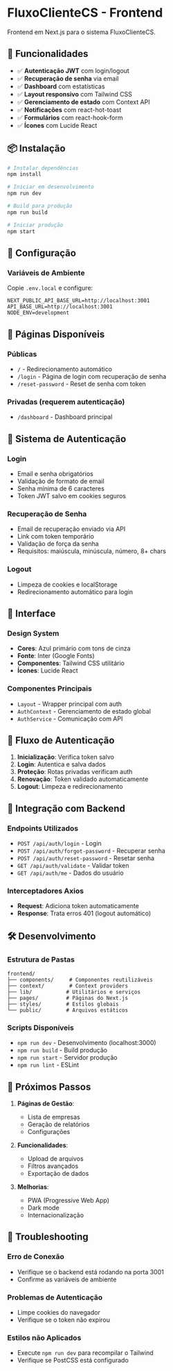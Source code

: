# FluxoClienteCS - Frontend

Frontend em Next.js para o sistema FluxoClienteCS.

## 🚀 Funcionalidades

- ✅ **Autenticação JWT** com login/logout
- ✅ **Recuperação de senha** via email
- ✅ **Dashboard** com estatísticas
- ✅ **Layout responsivo** com Tailwind CSS
- ✅ **Gerenciamento de estado** com Context API
- ✅ **Notificações** com react-hot-toast
- ✅ **Formulários** com react-hook-form
- ✅ **Ícones** com Lucide React

## 📦 Instalação

```bash
# Instalar dependências
npm install

# Iniciar em desenvolvimento
npm run dev

# Build para produção
npm run build

# Iniciar produção
npm start
```

## 🔧 Configuração

### Variáveis de Ambiente
Copie `.env.local` e configure:

```env
NEXT_PUBLIC_API_BASE_URL=http://localhost:3001
API_BASE_URL=http://localhost:3001
NODE_ENV=development
```

## 📱 Páginas Disponíveis

### Públicas
- `/` - Redirecionamento automático
- `/login` - Página de login com recuperação de senha
- `/reset-password` - Reset de senha com token

### Privadas (requerem autenticação)
- `/dashboard` - Dashboard principal

## 🔐 Sistema de Autenticação

### Login
- Email e senha obrigatórios
- Validação de formato de email
- Senha mínima de 6 caracteres
- Token JWT salvo em cookies seguros

### Recuperação de Senha
- Email de recuperação enviado via API
- Link com token temporário
- Validação de força da senha
- Requisitos: maiúscula, minúscula, número, 8+ chars

### Logout
- Limpeza de cookies e localStorage
- Redirecionamento automático para login

## 🎨 Interface

### Design System
- **Cores**: Azul primário com tons de cinza
- **Fonte**: Inter (Google Fonts)
- **Componentes**: Tailwind CSS utilitário
- **Ícones**: Lucide React

### Componentes Principais
- `Layout` - Wrapper principal com auth
- `AuthContext` - Gerenciamento de estado global
- `AuthService` - Comunicação com API

## 🔄 Fluxo de Autenticação

1. **Inicialização**: Verifica token salvo
2. **Login**: Autentica e salva dados
3. **Proteção**: Rotas privadas verificam auth
4. **Renovação**: Token validado automaticamente
5. **Logout**: Limpeza e redirecionamento

## 📡 Integração com Backend

### Endpoints Utilizados
- `POST /api/auth/login` - Login
- `POST /api/auth/forgot-password` - Recuperar senha
- `POST /api/auth/reset-password` - Resetar senha
- `GET /api/auth/validate` - Validar token
- `GET /api/auth/me` - Dados do usuário

### Interceptadores Axios
- **Request**: Adiciona token automaticamente
- **Response**: Trata erros 401 (logout automático)

## 🛠️ Desenvolvimento

### Estrutura de Pastas
```
frontend/
├── components/     # Componentes reutilizáveis
├── context/        # Context providers
├── lib/           # Utilitários e serviços
├── pages/         # Páginas do Next.js
├── styles/        # Estilos globais
└── public/        # Arquivos estáticos
```

### Scripts Disponíveis
- `npm run dev` - Desenvolvimento (localhost:3000)
- `npm run build` - Build produção
- `npm run start` - Servidor produção
- `npm run lint` - ESLint

## 🔮 Próximos Passos

1. **Páginas de Gestão**:
   - Lista de empresas
   - Geração de relatórios
   - Configurações

2. **Funcionalidades**:
   - Upload de arquivos
   - Filtros avançados
   - Exportação de dados

3. **Melhorias**:
   - PWA (Progressive Web App)
   - Dark mode
   - Internacionalização

## 🐛 Troubleshooting

### Erro de Conexão
- Verifique se o backend está rodando na porta 3001
- Confirme as variáveis de ambiente

### Problemas de Autenticação
- Limpe cookies do navegador
- Verifique se o token não expirou

### Estilos não Aplicados
- Execute `npm run dev` para recompilar o Tailwind
- Verifique se PostCSS está configurado
